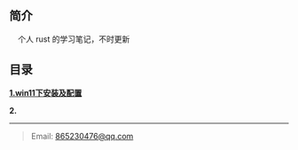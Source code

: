 
## 简介  

 &nbsp;&nbsp;&nbsp;&nbsp;个人 rust 的学习笔记，不时更新
## 目录  

[**1.win11下安装及配置**](https://github.com/wpuing/rust_note/blob/main/%E5%AE%89%E8%A3%85%E9%85%8D%E7%BD%AE(win11%E8%87%AA%E5%AE%9A%E4%B9%89).md)    

**2.**


----
>Email: 865230476@qq.com